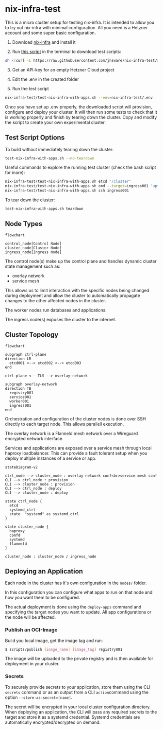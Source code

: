 # nix-infra-test
This is a micro cluster setup for testing nix-infra. It is intended to allow you to try out nix-infra with minimal configuration. All you need is a Hetzner account and some super basic configuration.

1. Download [nix-infra](https://github.com/jhsware/nix-infra/releases) and install it

2. Run [this script](https://github.com/jhsware/nix-infra-test/blob/main/scripts/get-test.sh) in the terminal to download test scripts:

```sh
sh <(curl -L https://raw.githubusercontent.com/jhsware/nix-infra-test/refs/heads/main/scripts/get-test.sh)
```
3. Get an API-key for an empty Hetzner Cloud project

4. Edit the .env in the created folder

5. Run the test script

```sh
nix-infra-test/test-nix-infra-with-apps.sh --env=nix-infra-test/.env
```

Once you have set up .env properly, the downloaded script will provision, configure and deploy your cluster. It will then run some tests to check that it is working properly and finish by tearing down the cluster. Copy and modify the script to create your own experimental cluster.

## Test Script Options

To build without immediately tearing down the cluster:

```sh
test-nix-infra-with-apps.sh --no-teardown
```

Useful commands to explore the running test cluster (check the bash script for more):

```sh
nix-infra-test/test-nix-infra-with-apps.sh etcd "/cluster"
nix-infra-test/test-nix-infra-with-apps.sh cmd --target=ingress001 "uptime"
nix-infra-test/test-nix-infra-with-apps.sh ssh ingress001
```

To tear down the cluster:

```sh
test-nix-infra-with-apps.sh teardown
```

## Node Types

```mermaid
flowchart

control_node[Control Node]
cluster_node[Cluster Node]
ingress_node[Ingress Node]
```

The control node(s) make up the control plane and handles dynamic cluster state management such as:

- overlay network
- service mesh

This allows us to limit interaction with the specific nodes being changed during deployment and allow the cluster to automatically propagate changes to the other affected nodes in the cluster.

The worker nodes run databases and applications.

The ingress node(s) exposes the cluster to the internet.

## Cluster Topology

```mermaid
flowchart

subgraph ctrl-plane
direction LR
  etcd001 <--> etcd002 <--> etcd003
end

ctrl-plane <-- TLS --> overlay-network

subgraph overlay-network
direction TB
  registry001
  service001
  worker001
  ingress001
end
```

Orchestration and configuration of the cluster nodes is done over SSH directly to each target node. This allows parallell execution.

The overlay network is a Flanneld mesh network over a Wireguard encrypted network interface.

Services and applications are exposed over a service mesh through local haproxy loadbalancer. This can provide a fault tolerant setup when you deploy multiple instances of a service or app.

```mermaid
stateDiagram-v2

ctrl_node --> cluster_node : overlay network conf<br>service mesh conf
CLI --> ctrl_node : provision
CLI --> cluster_node : provision
CLI --> ctrl_node : deploy
CLI --> cluster_node : deploy

state ctrl_node {
  etcd
  systemd_ctrl
  state  "systemd" as systemd_ctrl
}

state cluster_node {
  haproxy
  confd
  systemd
  flanneld
}

cluster_node : cluster_node / ingress_node
```

## Deploying an Application
Each node in the cluster has it's own configuration in the `nodes/` folder.

In this configuration you can configure what apps to run on that node and how you want them to be configured.

The actual deployment is done using the `deploy-apps` command and specifying the target nodes you want to update. All app configurations or the node will be affected.

### Publish an OCI-Image
Build you local image, get the image tag and run:
```sh
$ scripts/publish [image_name] [image_tag] registry001
```

The image will be uploaded to the private registry and is then available for deployment in your cluster.

### Secrets
To securely provide secrets to your application, store them using the CLI `secrets` command or as an output from a CLI `action`command using the option `--store-as-secret=[name]`.

The secret will be encrypted in your local cluster configuration directory. When deploying an application, the CLI will pass any required secrets to the target and store it as a systemd credential. Systemd credentials are automatically encrypted/decrypted on demand.
